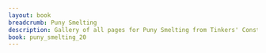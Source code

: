 ```yaml
---
layout: book
breadcrumb: Puny Smelting
description: Gallery of all pages for Puny Smelting from Tinkers' Construct in Minecraft 1.20.1.
book: puny_smelting_20
---
```

